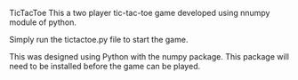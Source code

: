 TicTacToe
This a two player tic-tac-toe game developed using nnumpy module of python.

Simply run the tictactoe.py file to start the  game.

This was designed using Python  with the numpy package. This package will need to be installed before the game can be played.
